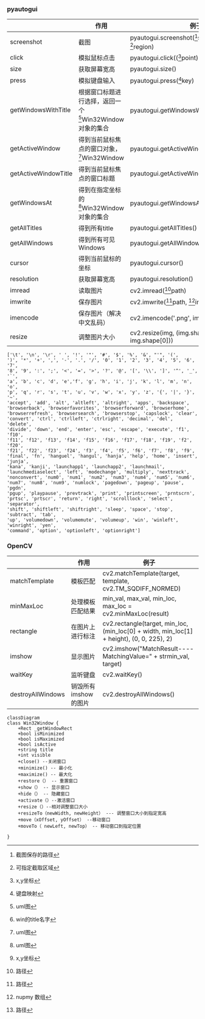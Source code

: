 ### pyautogui

|                      | 作用                                                         | 例子                                                         |
| -------------------- | ------------------------------------------------------------ | ------------------------------------------------------------ |
| screenshot           | 截图                                                         | pyautogui.screenshot([^screenshot_path]screenshot_path, [^region]region) |
| click                | 模拟鼠标点击                                                 | pyautogui.click(([^point]point), button='left')              |
| size                 | 获取屏幕宽高                                                 | pyautogui.size()                                             |
| press                | 模拟键盘输入                                                 | pyautogui.press([^key]key)                                   |
| getWindowsWithTitle  | 根据窗口标题进行选择，返回一个[^Win32Window]Win32Window对象的集合 | pyautogui.getWindowsWithTitle('[^title_name]title_name')     |
| getActiveWindow      | 得到当前鼠标焦点的窗口对象，[^Win32Window]Win32Window        | pyautogui.getActiveWindow（）                                |
| getActiveWindowTitle | 得到当前鼠标焦点的窗口标题                                   | pyautogui.getActiveWindowTitle()                             |
| getWindowsAt         | 得到在指定坐标的[^Win32Window]Win32Window对象的集合          | pyautogui.getWindowsAt（[^point]point）                      |
| getAllTitles         | 得到所有title                                                | pyautogui.getAllTitles()                                     |
| getAllWindows        | 得到所有可见Windows                                          | pyautogui.getAllWindows()                                    |
| cursor               | 得到当前鼠标的坐标                                           | pyautogui.cursor()                                           |
| resolution           | 获取屏幕宽高                                                 | pyautogui.resolution()                                       |
| imread               | 读取图片                                                     | cv2.imread([^path]path)                                      |
| imwrite              | 保存图片                                                     | cv2.imwrite([^path]path, [^img]img)                          |
| imencode             | 保存图片（解决中文乱码）                                     | cv2.imencode('.png', img)[1].tofile([^path]path)             |
| resize               | 调整图片大小                                                 | cv2.resize(img, (img.shape[1], img.shape[0]))                |



```
['\t', '\n', '\r', ' ', '!', '"', '#', '$', '%', '&', "'", '(',
')', '*', '+', ',', '-', '.', '/', '0', '1', '2', '3', '4', '5', '6', '7',
'8', '9', ':', ';', '<', '=', '>', '?', '@', '[', '\\', ']', '^', '_', '`',
'a', 'b', 'c', 'd', 'e','f', 'g', 'h', 'i', 'j', 'k', 'l', 'm', 'n', 'o',
'p', 'q', 'r', 's', 't', 'u', 'v', 'w', 'x', 'y', 'z', '{', '|', '}', '~',
'accept', 'add', 'alt', 'altleft', 'altright', 'apps', 'backspace',
'browserback', 'browserfavorites', 'browserforward', 'browserhome',
'browserrefresh', 'browsersearch', 'browserstop', 'capslock', 'clear',
'convert', 'ctrl', 'ctrlleft', 'ctrlright', 'decimal', 'del', 'delete',
'divide', 'down', 'end', 'enter', 'esc', 'escape', 'execute', 'f1', 'f10',
'f11', 'f12', 'f13', 'f14', 'f15', 'f16', 'f17', 'f18', 'f19', 'f2', 'f20',
'f21', 'f22', 'f23', 'f24', 'f3', 'f4', 'f5', 'f6', 'f7', 'f8', 'f9',
'final', 'fn', 'hanguel', 'hangul', 'hanja', 'help', 'home', 'insert', 'junja',
'kana', 'kanji', 'launchapp1', 'launchapp2', 'launchmail',
'launchmediaselect', 'left', 'modechange', 'multiply', 'nexttrack',
'nonconvert', 'num0', 'num1', 'num2', 'num3', 'num4', 'num5', 'num6',
'num7', 'num8', 'num9', 'numlock', 'pagedown', 'pageup', 'pause', 'pgdn',
'pgup', 'playpause', 'prevtrack', 'print', 'printscreen', 'prntscrn',
'prtsc', 'prtscr', 'return', 'right', 'scrolllock', 'select', 'separator',
'shift', 'shiftleft', 'shiftright', 'sleep', 'space', 'stop', 'subtract', 'tab',
'up', 'volumedown', 'volumemute', 'volumeup', 'win', 'winleft', 'winright', 'yen',
'command', 'option', 'optionleft', 'optionright']
```

### OpenCV

|                   | 作用                 | 例子                                                         |
| ----------------- | -------------------- | ------------------------------------------------------------ |
| matchTemplate     | 模板匹配             | cv2.matchTemplate(target, template, cv2.TM_SQDIFF_NORMED)    |
| minMaxLoc         | 处理模板匹配结果     | min_val, max_val, min_loc, max_loc = cv2.minMaxLoc(result)   |
| rectangle         | 在图片上进行标注     | cv2.rectangle(target, min_loc, (min_loc[0] + width, min_loc[1] + height), (0, 0, 225), 2) |
| imshow            | 显示图片             | cv2.imshow("MatchResult----MatchingValue=" + strmin_val, target) |
| waitKey           | 监听键盘             | cv2.waitKey()                                                |
| destroyAllWindows | 销毁所有imshow的图片 | cv2.destroyAllWindows()                                      |

[^screenshot_path]:截图保存的路径
[^Win32Window]:uml图

```mermaid
classDiagram
class Win32Window {
    +Rect _getWindowRect
    +bool isMinimized
    +bool isMaximized
    +bool isActive
    +string title
    +int visible
    +close() --关闭窗口
    +minimize() -- 最小化
    +maximize() -- 最大化
    +restore（） -- 重置窗口
    +show（） -- 显示窗口
    +hide（） -- 隐藏窗口
    +activate（）--激活窗口
    +resize（）--相对调整窗口大小
    +resizeTo（newWidth, newHeight） --- 调整窗口大小到指定宽高
    +move（xOffset, yOffset） --移动窗口
    +moveTo（ newLeft, newTop） -- 移动窗口到指定位置
    
}
```

[^region]:可指定截取区域
[^point]:x,y坐标
[^key]:键盘映射
[^title_name]:win的title名字
[^path]:路径
[^img]:nupmy 数组
